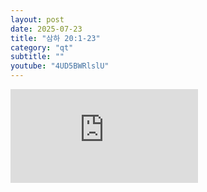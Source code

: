 ```yaml
---
layout: post
date: 2025-07-23
title: "삼하 20:1-23"
category: "qt"
subtitle: ""
youtube: "4UD5BWRlslU"
---
```


<div class="youtube margin-large">
    <iframe src="https://www.youtube.com/embed/4UD5BWRlslU" title="YouTube video player" frameborder="0" allow="accelerometer; autoplay; clipboard-write; encrypted-media; gyroscope; picture-in-picture; web-share" allowfullscreen></iframe>
</div>

